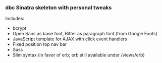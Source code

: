 ### dbc Sinatra skeleton with personal tweaks

Includes: 

- bcrypt
- Open Sans as base font, Bitter as paragraph font (from Google Fonts)
- JavaScript template for AJAX with click event handlers
- Fixed position top nav bar
- Sass
- Slim syntax (in favor of erb; erb still available under /views/erb)